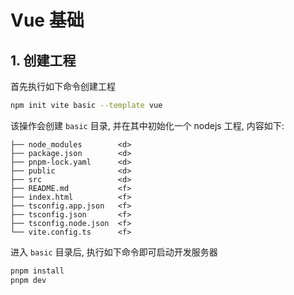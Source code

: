 # Vue 基础

## 1. 创建工程

首先执行如下命令创建工程

```bash
npm init vite basic --template vue
```

该操作会创建 `basic` 目录, 并在其中初始化一个 nodejs 工程, 内容如下:

```plaintext
├── node_modules        <d>
├── package.json        <d>
├── pnpm-lock.yaml      <d>
├── public              <d>
├── src                 <d>
├── README.md           <f>
├── index.html          <f>
├── tsconfig.app.json   <f>
├── tsconfig.json       <f>
├── tsconfig.node.json  <f>
└── vite.config.ts      <f>
```

进入 `basic` 目录后, 执行如下命令即可启动开发服务器

```bash
pnpm install
pnpm dev
```
